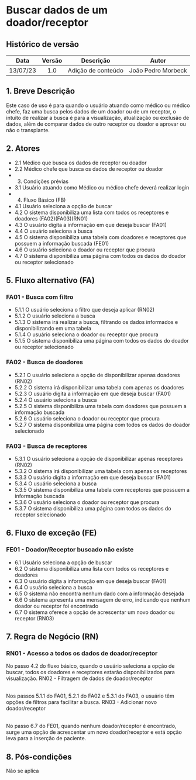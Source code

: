 # Buscar dados de um doador/receptor

## Histórico de versão

| Data | Versão | Descrição | Autor |
|:----:|:------:|:---------:|:-----:|
| 13/07/23 | 1.0 | Adição de conteúdo | João Pedro Morbeck |

## 1. Breve Descrição

Este caso de uso é para quando o usuário atuando como médico ou médico chefe, faz uma busca pelos dados de um doador ou de um receptor, o intuito de realizar a busca é para a visualização, atualização ou exclusão de dados, além de comparar dados de outro receptor ou doador e aprovar ou não o transplante.

## 2. Atores

- 2.1 Médico que busca os dados de receptor ou doador
- 2.2 Médico chefe que busca os dados de receptor ou doador
- 3. Condições prévias
- 3.1 Usuário atuando como Médico ou médico chefe deverá realizar login
- 4. Fluxo Básico (FB)
- 4.1 Usuário seleciona a opção de buscar
- 4.2 O sistema disponibiliza uma lista com todos os receptores e doadores (FA02)(FA03)(RN01)
- 4.3 O usuário digita a informação em que deseja buscar (FA01)
- 4.4 O usuário seleciona a busca
- 4.5 O sistema disponibiliza uma tabela com doadores e receptores que possuem a informação buscada (FE01)
- 4.6 O usuário seleciona o doador ou receptor que procura
- 4.7 O sistema disponibiliza uma página com todos os dados do doador ou receptor selecionado

## 5. Fluxo alternativo (FA)

### FA01 - Busca com filtro

- 5.1.1 O usuário seleciona o filtro que deseja aplicar (RN02)
- 5.1.2 O usuário seleciona a busca
- 5.1.3 O sistema irá realizar a busca, filtrando os dados informados e disponibilizando em uma tabela
- 5.1.4 O usuário seleciona o doador ou receptor que procura
- 5.1.5 O sistema disponibiliza uma página com todos os dados do doador ou receptor selecionado

### FA02 - Busca de doadores

- 5.2.1 O usuário seleciona a opção de disponibilizar apenas doadores (RN02)
- 5.2.2 O sistema irá disponibilizar uma tabela com apenas os doadores
- 5.2.3 O usuário digita a informação em que deseja buscar (FA01)
- 5.2.4 O usuário seleciona a busca
- 5.2.5 O sistema disponibiliza uma tabela com doadores que possuem a informação buscada
- 5.2.6 O usuário seleciona o doador ou receptor que procura
- 5.2.7 O sistema disponibiliza uma página com todos os dados do doador selecionado

### FA03 - Busca de receptores

- 5.3.1 O usuário seleciona a opção de disponibilizar apenas receptores (RN02)
- 5.3.2 O sistema irá disponibilizar uma tabela com apenas os receptores
- 5.3.3 O usuário digita a informação em que deseja buscar (FA01)
- 5.3.4 O usuário seleciona a busca
- 5.3.5 O sistema disponibiliza uma tabela com receptores que possuem a informação buscada
- 5.3.6 O usuário seleciona o doador ou receptor que procura
- 5.3.7 O sistema disponibiliza uma página com todos os dados do receptor selecionado

## 6. Fluxo de exceção (FE)

### FE01 - Doador/Receptor buscado não existe

- 6.1 Usuário seleciona a opção de buscar
- 6.2 O sistema disponibiliza uma lista com todos os receptores e doadores
- 6.3 O usuário digita a informação em que deseja buscar (FA01)
- 6.4 O usuário seleciona a busca
- 6.5 O sistema não encontra nenhum dado com a informação desejada
- 6.6 O sistema apresenta uma mensagem de erro, indicando que nenhum doador ou receptor foi encontrado
- 6.7 O sistema oferece a opção de acrescentar um novo doador ou receptor (RN03)

## 7. Regra de Negócio (RN)

### RN01 - Acesso a todos os dados de doador/receptor

No passo 4.2 do fluxo básico, quando o usuário seleciona a opção de buscar, todos os doadores e receptores estarão disponibilizados para visualização.
RN02 - Filtragem de dados de doador/receptor</br></br>

Nos passos 5.1.1 do FA01, 5.2.1 do FA02 e 5.3.1 do FA03, o usuário têm opções de filtros para facilitar a busca.
RN03 - Adicionar novo doador/receptor</br></br>

No passo 6.7 do FE01, quando nenhum doador/receptor é encontrado, surge uma opção de acrescentar um novo doador/receptor e está opção leva para a inserção de paciente.

## 8. Pós-condições

Não se aplica
